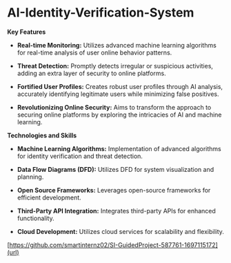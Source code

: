 # AI-Identity-Verification-System
**Key Features**

- **Real-time Monitoring:** Utilizes advanced machine learning algorithms for real-time analysis of user online behavior patterns.

- **Threat Detection:** Promptly detects irregular or suspicious activities, adding an extra layer of security to online platforms.

- **Fortified User Profiles:** Creates robust user profiles through AI analysis, accurately identifying legitimate users while minimizing false positives.

- **Revolutionizing Online Security:** Aims to transform the approach to securing online platforms by exploring the intricacies of AI and machine learning.


**Technologies and Skills**

- **Machine Learning Algorithms:** Implementation of advanced algorithms for identity verification and threat detection.

- **Data Flow Diagrams (DFD):** Utilizes DFD for system visualization and planning.

- **Open Source Frameworks:** Leverages open-source frameworks for efficient development.

- **Third-Party API Integration:** Integrates third-party APIs for enhanced functionality.

- **Cloud Development:** Utilizes cloud services for scalability and flexibility.

[https://github.com/smartinternz02/SI-GuidedProject-587761-1697115172](url)
